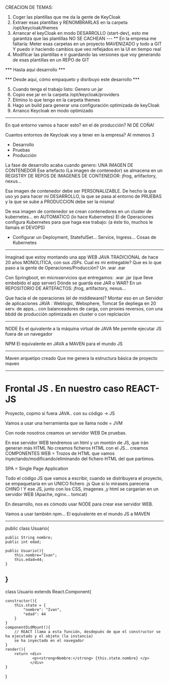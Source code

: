 CREACION DE TEMAS:

1. Coger las plantillas que me da la gente de KeyCloak
2. Extraer esas plantillas y RENOMBRARLAS en la carpeta /opt/keycloak/themes
3. Arrancar el keyCloak en modo DESARROLLO (start-dev), esto me garantiza que las plantillas NO SE CACHEAN
--- ** En la empresa me faltaría: Meter esas carpetas en un proyecto MAVENIZADO y todo a GIT
   Y puedo ir haciendo cambios que veo reflejados en la UI en tiempo real
4. Modificar las plantillas e ir guardando las versiones que voy generando de esas plantillas en un REPO de GIT
 
*** Hasta aquí desarrollo ***

*** Desde aquí, cómo empaqueto y disribuyo este desarrollo ***


5. Cuando tenga el trabajo listo: Genero un jar
6. Copio ese jar en la carpeta /opt/keycloak/providers
7. Elimino lo que tengo en la carpeta themes
8. Hago un build para generar una configuración optimizada de keyCloak
9. Arranco Keycloak en modo optimizado


---

En qué entorno vamos a hacer esto? en el de producción? NI DE COÑA!

Cuantos entornos de Keycloak voy a tener en la empresa? Al mmenos 3

- Desarrollo
- Pruebas
- Producción

La fase de desarrollo acaba cuando genero: UNA IMAGEN DE CONTENEDOR
Ese artefacto (La imagen de contenedor) se almacena en un REGISTRY DE REPOS DE IMAGENES DE CONTENEDOR: jfrog, artifactory, nexus...

Esa imagen de contenedor debe ser PERSONALIZABLE. 
De hecho la que uso yo para hacer mi DESARROLLO, la que se pasa al entorno de PRUEBAS y la que se sube a PRODUCCION debe ser la misma!

De esa imagen de contenedor se crean contenedores en un cluster de kubernetes... en AUTOMATICO (lo hace Kubernetes)
El de Operaciones configura Kubernetes para que haga ese trabajo: (a éste tio, muchos le llamais el DEVOPS)
- Configurar un Deployment, StatefulSet... Service, Ingress... Cosas de Kubernetes

---

Imaginad que estoy montando una app WEB JAVA TRADICIONAL de hace 20 años MONOLITICA, con sus JSPs.
Cual es mi entregable? Que es lo que paso a la gente de Operaciones/Producción? Un .war .ear

Con Springboot, en microservicios que entregamos: .war .jar (que lleve embebido el app server)
Dónde se guarda ese JAR o WAR? En un REPOSITORIO DE ARTEFACTOS: jfrog, artifactory, nexus...

Que hacía el de operaciones (el de middleware)? Montar eso en un Servidor de aplicaciones JAVA : Weblogic, Websphere, Tomcat
Se depliega en 20 serv. de apps... con balanceadores de carga, con proxies reversos, con una bbdd de producción optimizada en cluster o con replciación

---

NODE    Es el quivalente a la máquina virtual de JAVA
        Me permite ejecutar JS fuera de un navegador

NPM     El equivalente en JAVA a MAVEN para el mundo JS

---

Maven arquetipo creado
Que me genera la estructura básica de proyecto maven

----

# Frontal JS . En nuestro caso REACT-JS

Proyecto, copmo si fuera JAVA.. con su código -> JS

Vamos a usar una herramienta que se llama node = JVM

Con node nosotros creamos un servidor WEB De pruebas.

En ese servidor WEB tendremos un html y un montón de JS, que irán generan más HTML
No creamos ficheros HTML con el JS... creamos COMPONENTES WEB = Trozos de HTML
que vamos inyectando/modificando/eliminando del fichero HTML del que partimos.

SPA = Single Page Application

Todo el código JS que vamos a escribir, cuando se distribuyera el proyecto, se empaquetaría en un UNICO fichero .js
Que si lo miraseis pareceria CHINO !
Y ese JS, junto con los CSS, imagenes ,y html se cargarían en un servidor WEB (Apache, nginx... tomcat)

En desarrollo, nos es cómodo usar NODE para crear ese servidor WEB.

Vamos a usar también npm... El equivalente en el mundo JS a MAVEN


---

public class Usuario{
    
    public String nombre;
    public int edad;
    
    public Usuario(){
        this.nombre="Ivan";
        this.edad=44;
    }
    
}
---
class Usuario extends React.Component{
    
    constructor(){
        this.state = {
            "nombre": "Ivan",
            "edad": 44
        }
    }
    componentDidMount(){
        // REACT llama a esta función, desdepués de que el constructor se ha ejecutado y el objeto (la instancia)
        se ha inyectado en el navegador
    }
    render(){
        return <div>
                <p><strong>Nombre:</strong> {this.state.nombre} </p>
               </div>
    }
    
}

<Usuario>